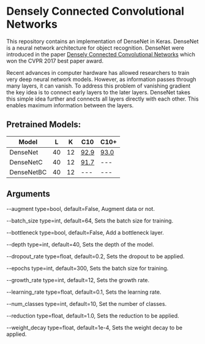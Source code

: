 # Densely Connected Convolutional Networks

This repository contains an implementation of DenseNet in Keras. 
DenseNet is a neural network architecture for object recognition.
DenseNet were introduced in the paper [Densely Connected Convolutional Networks](https://arxiv.org/pdf/1608.06993.pdf) which won the CVPR 2017 best paper award.

Recent advances in computer hardware has allowed researchers to train very deep neural network models. 
However, as information passes through many layers, it can vanish. 
To address this problem of vanishing gradient the key idea is to connect early layers to the later layers. 
DenseNet takes this simple idea further and connects all layers directly with each other. 
This enables maximum information between the layers.

## Pretrained Models:


| Model         |  L |  K | C10  | C10+ |
|---------------|:--:|:--:|------|------|
| DenseNet  | 40 | 12 | [92.9](https://github.com/Sklan/densenet/blob/master/CIFAR10/DenseNet4012_CIFAR10.h5) | [93.0](https://github.com/Sklan/densenet/blob/master/CIFAR10/DenseNet4012_CIFAR10+.h5)|
| DenseNetC | 40 | 12 | [91.7](https://github.com/Sklan/densenet/blob/master/CIFAR10/DenseNetC4012_CIFAR10.h5) | --- |
| DenseNetBC| 40 | 12 | --- | --- |


## Arguments
--augment type=bool, default=False, Augment data or not.

--batch_size type=int, default=64, Sets the batch size for training.

--bottleneck type=bool, default=False, Add a bottleneck layer.

--depth type=int, default=40, Sets the depth of the model.

--dropout_rate type=float, default=0.2, Sets the dropout to be applied.

--epochs type=int, default=300, Sets the batch size for training.

--growth_rate type=int, default=12, Sets the growth rate.

--learning_rate type=float, default=0.1, Sets the learning rate.

--num_classes type=int, default=10, Set the number of classes.

--reduction type=float, default=1.0, Sets the reduction to be applied.

--weight_decay type=float, default=1e-4, Sets the weight decay to be applied.

